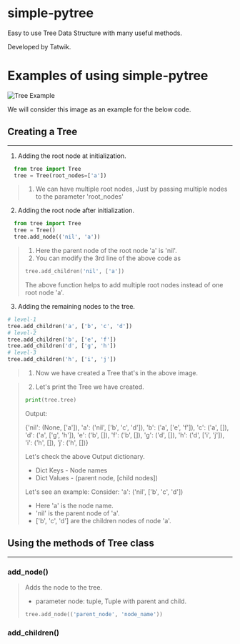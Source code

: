 # simple-pytree

Easy to use Tree Data Structure with many useful methods.

Developed by Tatwik.

# Examples of using simple-pytree

![Tree Example](https://adrianmejia.com/images/tree-parts.jpg)

We will consider this image as an example for the below code.

## Creating a Tree
---

1. Adding the root node at initialization.

```python
  from tree import Tree
  tree = Tree(root_nodes=['a'])
```

> 1. We can have multiple root nodes, Just by passing multiple nodes to the parameter 'root_nodes'

2. Adding the root node after initialization.

```python
  from tree import Tree
  tree = Tree()
  tree.add_node(('nil', 'a'))
```

> 1. Here the parent node of the root node 'a' is 'nil'.
> 2. You can modify the 3rd line of the above code as 
> ```python
> tree.add_children('nil', ['a'])
> ```
> The above function helps to add multiple root nodes instead of one root node 'a'.

3. Adding the remaining nodes to the tree.

```python
# level-1
tree.add_children('a', ['b', 'c', 'd'])
# level-2
tree.add_children('b', ['e', 'f'])
tree.add_children('d', ['g', 'h'])
# level-3
tree.add_children('h', ['i', 'j'])
```
> 1. Now we have created a Tree that's in the above image.

> 2. Let's print the Tree we have created.
> ```python
> print(tree.tree)
> ```
> Output:
> 
> {'nil': (None, ['a']), 'a': ('nil', ['b', 'c', 'd']), 'b': ('a', ['e', 'f']), 'c': ('a', []), 'd': ('a', ['g', 'h']), 'e': ('b', []), 'f': ('b', []), 'g': ('d', []), 'h': ('d', ['i', 'j']), 'i': ('h', []), 'j': ('h', [])}
> 
> Let's check the above Output dictionary.
> - Dict Keys - Node names
> - Dict Values - (parent node, [child nodes])
> 
> Let's see an example:
> Consider: 'a': ('nil', ['b', 'c', 'd'])
> - Here 'a' is the node name.
> - 'nil' is the parent node of 'a'.
> - ['b', 'c', 'd'] are the children nodes of node 'a'.

## Using the methods of Tree class
---

### add_node()
> Adds the node to the tree.
> - parameter node: tuple, Tuple with parent and child.
> ```python
> tree.add_node(('parent_node', 'node_name'))
> ```

### add_children()
